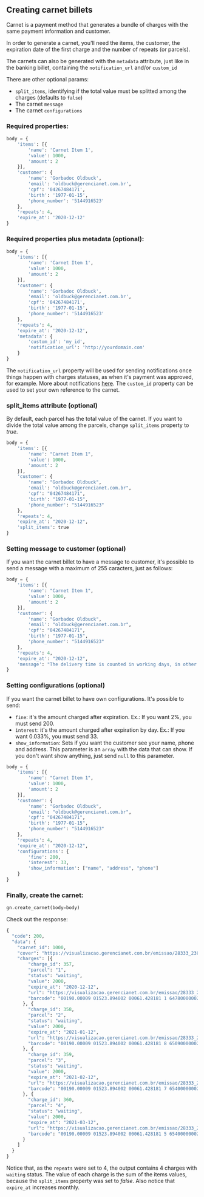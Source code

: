 ## Creating carnet billets

Carnet is a payment method that generates a bundle of charges with the same payment information and customer.

In order to generate a carnet, you'll need the items, the customer, the expiration date of the first charge and the number of repeats (or parcels).

The carnets can also be generated with the `metadata` attribute, just like in the banking billet, containing the `notification_url` and/or `custom_id`

There are other optional params:

- `split_items`, identifying if the total value must be splitted among the charges (defaults to `false`)
- The carnet `message`
- The carnet `configurations`


### Required properties:

```python
body = {
    'items': [{
        'name': 'Carnet Item 1',
        'value': 1000,
        'amount': 2
    }],
    'customer': {
        'name': 'Gorbadoc Oldbuck',
        'email': 'oldbuck@gerencianet.com.br',
        'cpf': '04267484171',
        'birth': '1977-01-15',
        'phone_number': '5144916523'
    },
    'repeats': 4,
    'expire_at': '2020-12-12'
}
```

### Required properties plus metadata **(optional)**:

```python
body = {
    'items': [{
        'name': 'Carnet Item 1',
        'value': 1000,
        'amount': 2
    }],
    'customer': {
        'name': 'Gorbadoc Oldbuck',
        'email': 'oldbuck@gerencianet.com.br',
        'cpf': '04267484171',
        'birth': '1977-01-15',
        'phone_number': '5144916523'
    },
    'repeats': 4,
    'expire_at': '2020-12-12',
    'metadata': {
        'custom_id': 'my_id',
        'notification_url': 'http://yourdomain.com'
    }
}
```

The `notification_url` property will be used for sending notifications once things happen with charges statuses, as when it's payment was approved, for example. More about notifications [here](/docs/notifications.md). The `custom_id` property can be used to set your own reference to the carnet.

### split_items attribute **(optional)**

By default, each parcel has the total value of the carnet. If you want to divide the total value among the parcels, change `split_items` property to *true*.

```python
body = {
    'items': [{
        'name': "Carnet Item 1",
        'value': 1000,
        'amount': 2
    }],
    'customer': {
        'name': "Gorbadoc Oldbuck",
        'email': "oldbuck@gerencianet.com.br",
        'cpf': "04267484171",
        'birth': "1977-01-15",
        'phone_number': "5144916523"
    },
    'repeats': 4,
    'expire_at': "2020-12-12",
    'split_items': true
}
```

### Setting message to customer **(optional)**

If you want the carnet billet to have a message to customer, it's possible to send a message with a maximum of 255 caracters, just as follows:

```python
body = {
    'items': [{
        'name': "Carnet Item 1",
        'value': 1000,
        'amount': 2
    }],
    'customer': {
        'name': "Gorbadoc Oldbuck",
        'email': "oldbuck@gerencianet.com.br",
        'cpf': "04267484171",
        'birth': "1977-01-15",
        'phone_number': "5144916523"
    },
    'repeats': 4,
    'expire_at': "2020-12-12",
    'message': "The delivery time is counted in working days, in other words not inlclude Saturdays, Sundays and holidays"
}
```

### Setting configurations **(optional)**

If you want the carnet billet to have own configurations. It's possible to send:
- `fine`: it's the amount charged after expiration. Ex.: If you want 2%, you must send 200.
- `interest`: it's the amount charged after expiration by day. Ex.: If you want 0.033%, you must send 33.
- `show_information`: Sets if you want the customer see your name, phone and address. This parameter is an `array` with the data that can show. If you don't want show anything, just send `null` to this parameter.

```python
body = {
    'items': [{
        'name': "Carnet Item 1",
        'value': 1000,
        'amount': 2
    }],
    'customer': {
        'name': "Gorbadoc Oldbuck",
        'email': "oldbuck@gerencianet.com.br",
        'cpf': "04267484171",
        'birth': "1977-01-15",
        'phone_number': "5144916523"
    },
    'repeats': 4,
    'expire_at': "2020-12-12",
    'configurations': {
        'fine': 200,
        'interest': 33,
        'show_information': ["name", "address", "phone"]
    }
}
```


### Finally, create the carnet:

```python
gn.create_carnet(body=body)
```

Check out the response:

```python
{
  "code": 200,
  "data": {
    "carnet_id": 1000,
    "cover": "https://visualizacao.gerencianet.com.br/emissao/28333_2385_ZEMAL5/A5CC-28333-61428-LEENA9/28333-61428-LEENA9",
    "charges": [{
        "charge_id": 357,
        "parcel": "1",
        "status": "waiting",
        "value": 2000,
        "expire_at": "2020-12-12",
        "url": "https://visualizacao.gerencianet.com.br/emissao/28333_2385_ZEMAL5/A5CL-28333-61428-LEENA9/28333-61428-LEENA9",
        "barcode": "00190.00009 01523.894002 00061.428181 1 64780000002000"
      }, {
        "charge_id": 358,
        "parcel": "2",
        "status": "waiting",
        "value": 2000,
        "expire_at": "2021-01-12",
        "url": "https://visualizacao.gerencianet.com.br/emissao/28333_2385_ZEMAL5/A5CL-28333-61428-LEENA9/28333-61429-CORZE4",
        "barcode": "00190.00009 01523.894002 00061.428181 8 65090000002000"
      }, {
        "charge_id": 359,
        "parcel": "3",
        "status": "waiting",
        "value": 2000,
        "expire_at": "2021-02-12",
        "url": "https://visualizacao.gerencianet.com.br/emissao/28333_2385_ZEMAL5/A5CL-28333-61428-LEENA9/28333-61430-HIRRA4",
        "barcode": "00190.00009 01523.894002 00061.428181 7 65400000002000"
      }, {
        "charge_id": 360,
        "parcel": "4",
        "status": "waiting",
        "value": 2000,
        "expire_at": "2021-03-12",
        "url": "https://visualizacao.gerencianet.com.br/emissao/28333_2385_ZEMAL5/A5CL-28333-61428-LEENA9/28333-61431-HIRRA4",
        "barcode": "00190.00009 01523.894002 00061.428181 5 65400000002000"
      }
    ]
  }
}
```

Notice that, as the `repeats` were set to 4, the output contains 4 charges with `waiting` status. The value of each charge is the sum of the items values, because the `split_items` property was set to *false*. Also notice that `expire_at` increases monthly.

